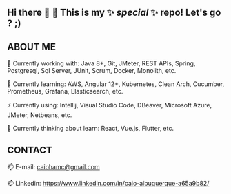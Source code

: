 ## Hi there 👋 👋 This is my ✨ _special_ ✨ repo! Let's go ? ;)

ABOUT ME
---

  🔭 Currently working with: Java 8+, Git, JMeter, REST APIs, Spring, Postgresql, Sql Server, JUnit, Scrum, Docker, Monolith, etc.
  
  🌱 Currently learning: AWS, Angular 12+, Kubernetes, Clean Arch, Cucumber, Prometheus, Grafana, Elasticsearch, etc.
  
  ⚡ Currently using: Intellij, Visual Studio Code, DBeaver, Microsoft Azure, JMeter, Netbeans, etc.
  
  🤔 Currently thinking about learn: React, Vue.js, Flutter, etc.

CONTACT
---

  📫 E-mail: caiohamc@gmail.com 
  
  📫 Linkedin: https://www.linkedin.com/in/caio-albuquerque-a65a9b82/
  
